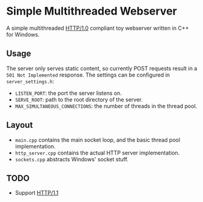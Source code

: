 # Simple Multithreaded Webserver
A simple multithreaded [HTTP/1.0](https://tools.ietf.org/html/rfc1945) compliant toy webserver written in C++ for Windows.

## Usage
The server only serves static content, so currently POST requests result in a `501 Not Implemented` response.
The settings can be configured in `server_settings.h`:
- `LISTEN_PORT`: the port the server listens on.
- `SERVE_ROOT`: path to the root directory of the server.
- `MAX_SIMULTANEOUS_CONNECTIONS`: the number of threads in the thread pool.

## Layout
- `main.cpp` contains the main socket loop, and the basic thread pool implementation.
- `http_server.cpp` contains the actual HTTP server implementation.
- `sockets.cpp` abstracts Windows' socket stuff.

## TODO
- Support [HTTP/1.1](https://tools.ietf.org/html/rfc2616)
